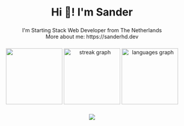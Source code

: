 <h1 align="center">Hi 👋! I'm Sander</h1>

###

<p align="center">I'm Starting Stack Web Developer from The Netherlands <br>
  More about me: https://sanderhd.dev
</p>



###

<div align="center">
  <img src="https://github-readme-stats.vercel.app/api?username=sanderhoudijk&theme=github_dark&show_icons=true" height="150"/>
  <img src="https://streak-stats.demolab.com?user=sanderhoudijk&locale=en&mode=daily&theme=github_dark&hide_border=false&border_radius=5" height="150" alt="streak graph"  />
  <img src="https://github-readme-stats.vercel.app/api/top-langs?username=sanderhoudijk&locale=en&hide_title=false&layout=compact&card_width=320&langs_count=5&theme=github_dark&hide_border=false" height="150" alt="languages graph"  />
</div>

###

<div align="center">
  <img src="https://skillicons.dev/icons?i=js,html,css,figma,blender,discordjs,vscode"/>
</div>
